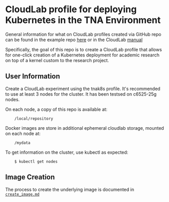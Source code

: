 # CloudLab profile for deploying Kubernetes in the TNA Environment

General information for what on CloudLab profiles created via GitHub repo can be found in the example repo [here](https://github.com/emulab/my-profile) or in the CloudLab [manual](https://docs.cloudlab.us/cloudlab-manual.html)

Specifically, the goal of this repo is to create a CloudLab profile that allows for one-click creation of a Kubernetes deployment for academic research on top of a kernel custom to the research project.

## User Information

Create a CloudLab experiment using the tnak8s profile. It's recommended to use at least 3 nodes for the cluster. It has been testsed on c6525-25g nodes. 

On each node, a copy of this repo is available at:
```
    /local/repository
```
Docker images are store in additional ephemeral cloudlab storage, mounted on each node at:
```
    /mydata
```

To get information on the cluster, use kubectl as expected:
```
    $ kubectl get nodes
```

## Image Creation

The process to create the underlying image is documented in [```create_image.md```](create_image.md)
